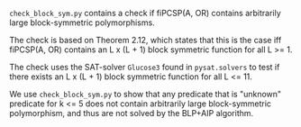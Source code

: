 `check_block_sym.py` contains a check if fiPCSP(A, OR) contains arbitrarily large block-symmetric polymorphisms. 

The check is based on Theorem 2.12, which states that this is the case iff fiPCSP(A, OR) contains an L x (L + 1) block symmetric function for all L >= 1.

The check uses the SAT-solver `Glucose3` found in `pysat.solvers` to test if there exists an L x (L + 1) block symmetric function for all L <= 11.

We use `check_block_sym.py` to show that any predicate that is "unknown" predicate for k <= 5 does not contain arbitrarily large block-symmetric polymorphism,
and thus are not solved by the BLP+AIP algorithm.
